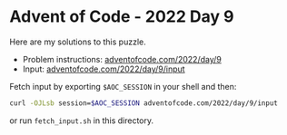 # Advent of Code - 2022 Day 9
Here are my solutions to this puzzle.

* Problem instructions: [adventofcode.com/2022/day/9](https://adventofcode.com/2022/day/9)
* Input: [adventofcode.com/2022/day/9/input](https://adventofcode.com/2022/day/9/input)

Fetch input by exporting `$AOC_SESSION` in your shell and then:
```bash
curl -OJLsb session=$AOC_SESSION adventofcode.com/2022/day/9/input
```

or run `fetch_input.sh` in this directory.
